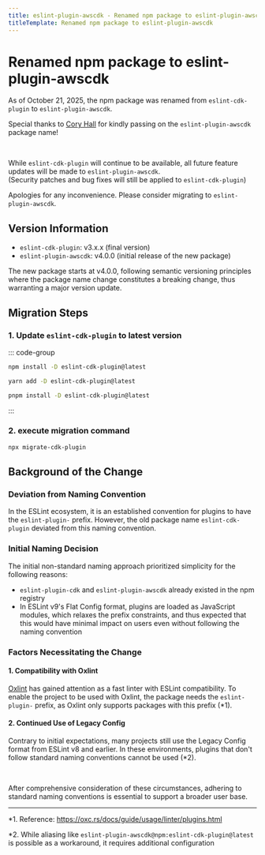 ```yaml
---
title: eslint-plugin-awscdk - Renamed npm package to eslint-plugin-awscdk
titleTemplate: Renamed npm package to eslint-plugin-awscdk
---
```


# Renamed npm package to eslint-plugin-awscdk

As of October 21, 2025, the npm package was renamed from `eslint-cdk-plugin` to `eslint-plugin-awscdk`.

Special thanks to [Cory Hall](https://github.com/corymhall) for kindly passing on the `eslint-plugin-awscdk` package name!

<br />

While `eslint-cdk-plugin` will continue to be available, all future feature updates will be made to `eslint-plugin-awscdk`.  
(Security patches and bug fixes will still be applied to `eslint-cdk-plugin`)

Apologies for any inconvenience. Please consider migrating to `eslint-plugin-awscdk`.

## Version Information

- `eslint-cdk-plugin`: v3.x.x (final version)
- `eslint-plugin-awscdk`: v4.0.0 (initial release of the new package)

The new package starts at v4.0.0, following semantic versioning principles where the package name change constitutes a breaking change, thus warranting a major version update.

## Migration Steps

### 1. Update `eslint-cdk-plugin` to latest version

::: code-group

```sh [npm]
npm install -D eslint-cdk-plugin@latest
```

```sh [yarn]
yarn add -D eslint-cdk-plugin@latest
```

```sh [pnpm]
pnpm install -D eslint-cdk-plugin@latest
```

:::

### 2. execute migration command

```sh
npx migrate-cdk-plugin
```

## Background of the Change

### Deviation from Naming Convention

In the ESLint ecosystem, it is an established convention for plugins to have the `eslint-plugin-` prefix. However, the old package name `eslint-cdk-plugin` deviated from this naming convention.

### Initial Naming Decision

The initial non-standard naming approach prioritized simplicity for the following reasons:

- `eslint-plugin-cdk` and `eslint-plugin-awscdk` already existed in the npm registry
- In ESLint v9's Flat Config format, plugins are loaded as JavaScript modules, which relaxes the prefix constraints, and thus expected that this would have minimal impact on users even without following the naming convention

### Factors Necessitating the Change

#### 1. Compatibility with Oxlint

[Oxlint](https://oxc.rs/docs/guide/usage/linter.html) has gained attention as a fast linter with ESLint compatibility. To enable the project to be used with Oxlint, the package needs the `eslint-plugin-` prefix, as Oxlint only supports packages with this prefix (\*1).

#### 2. Continued Use of Legacy Config

Contrary to initial expectations, many projects still use the Legacy Config format from ESLint v8 and earlier. In these environments, plugins that don't follow standard naming conventions cannot be used (\*2).

<br />

After comprehensive consideration of these circumstances, adhering to standard naming conventions is essential to support a broader user base.

---

\*1. Reference: https://oxc.rs/docs/guide/usage/linter/plugins.html

\*2. While aliasing like `eslint-plugin-awscdk@npm:eslint-cdk-plugin@latest` is possible as a workaround, it requires additional configuration
